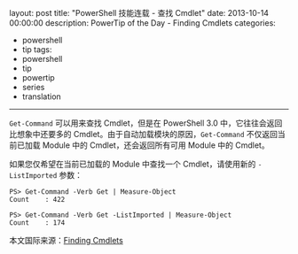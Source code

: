 ﻿layout: post
title: "PowerShell 技能连载 - 查找 Cmdlet"
date: 2013-10-14 00:00:00
description: PowerTip of the Day - Finding Cmdlets
categories:
- powershell
- tip
tags:
- powershell
- tip
- powertip
- series
- translation
---
`Get-Command` 可以用来查找 Cmdlet，但是在 PowerShell 3.0 中，它往往会返回比想象中还要多的 Cmdlet。由于自动加载模块的原因，`Get-Command` 不仅返回当前已加载 Module 中的 Cmdlet，还会返回所有可用 Module 中的 Cmdlet。

如果您仅希望在当前已加载的 Module 中查找一个 Cmdlet，请使用新的 `-ListImported` 参数：

	PS> Get-Command -Verb Get | Measure-Object
	Count    : 422
	
	PS> Get-Command -Verb Get -ListImported | Measure-Object
	Count    : 174

<!--more-->

本文国际来源：[Finding Cmdlets](http://powershell.com/cs/blogs/tips/default.aspx)
